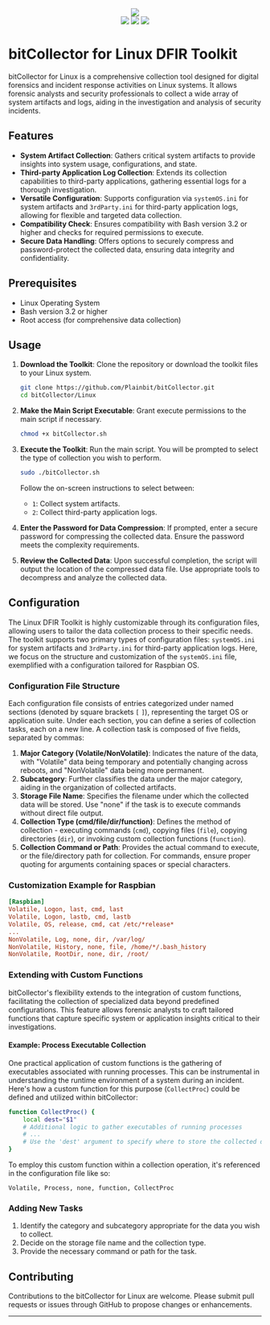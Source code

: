 <div align="center">
	<img src="https://github.com/Plainbit/bitColletor/raw/main/img/Logo.png" />
</div>

<div align="center">
    <img src="https://img.shields.io/badge/linux-FCC624?style=flat&logo=linux&logoColor=white" />
	<img src="https://img.shields.io/badge/gnubash-4EAA25?style=flat&logo=gnubash&logoColor=white" />
	<img src="https://img.shields.io/badge/visualstudiocode-007ACC?style=flat&logo=visualstudiocode&logoColor=white" />
</div>

# bitCollector for Linux DFIR Toolkit

bitCollector for Linux  is a comprehensive collection tool designed for digital forensics and incident response activities on Linux systems. It allows forensic analysts and security professionals to collect a wide array of system artifacts and logs, aiding in the investigation and analysis of security incidents.

## Features

- **System Artifact Collection**: Gathers critical system artifacts to provide insights into system usage, configurations, and state.
- **Third-party Application Log Collection**: Extends its collection capabilities to third-party applications, gathering essential logs for a thorough investigation.
- **Versatile Configuration**: Supports configuration via `systemOS.ini` for system artifacts and `3rdParty.ini` for third-party application logs, allowing for flexible and targeted data collection.
- **Compatibility Check**: Ensures compatibility with Bash version 3.2 or higher and checks for required permissions to execute.
- **Secure Data Handling**: Offers options to securely compress and password-protect the collected data, ensuring data integrity and confidentiality.
## Prerequisites

- Linux Operating System
- Bash version 3.2 or higher
- Root access (for comprehensive data collection)

## Usage

1. **Download the Toolkit**: Clone the repository or download the toolkit files to your Linux system.

    ```bash
    git clone https://github.com/Plainbit/bitCollector.git
    cd bitCollector/Linux
    ```

2. **Make the Main Script Executable**: Grant execute permissions to the main script if necessary.

    ```bash
    chmod +x bitCollector.sh
    ```

3. **Execute the Toolkit**: Run the main script. You will be prompted to select the type of collection you wish to perform.

    ```bash
    sudo ./bitCollector.sh
    ```

    Follow the on-screen instructions to select between:
    
    - `1`: Collect system artifacts.
    - `2`: Collect third-party application logs.

4. **Enter the Password for Data Compression**: If prompted, enter a secure password for compressing the collected data. Ensure the password meets the complexity requirements.

5. **Review the Collected Data**: Upon successful completion, the script will output the location of the compressed data file. Use appropriate tools to decompress and analyze the collected data.

## Configuration

The Linux DFIR Toolkit is highly customizable through its configuration files, allowing users to tailor the data collection process to their specific needs. The toolkit supports two primary types of configuration files: `systemOS.ini` for system artifacts and `3rdParty.ini` for third-party application logs. Here, we focus on the structure and customization of the `systemOS.ini` file, exemplified with a configuration tailored for Raspbian OS.

### Configuration File Structure

Each configuration file consists of entries categorized under named sections (denoted by square brackets `[` `]`), representing the target OS or application suite. Under each section, you can define a series of collection tasks, each on a new line. A collection task is composed of five fields, separated by commas:

1. **Major Category (Volatile/NonVolatile)**: Indicates the nature of the data, with "Volatile" data being temporary and potentially changing across reboots, and "NonVolatile" data being more permanent.
2. **Subcategory**: Further classifies the data under the major category, aiding in the organization of collected artifacts.
3. **Storage File Name**: Specifies the filename under which the collected data will be stored. Use "none" if the task is to execute commands without direct file output.
4. **Collection Type (cmd/file/dir/function)**: Defines the method of collection - executing commands (`cmd`), copying files (`file`), copying directories (`dir`), or invoking custom collection functions (`function`).
5. **Collection Command or Path**: Provides the actual command to execute, or the file/directory path for collection. For commands, ensure proper quoting for arguments containing spaces or special characters.

### Customization Example for Raspbian

```ini
[Raspbian]
Volatile, Logon, last, cmd, last
Volatile, Logon, lastb, cmd, lastb
Volatile, OS, release, cmd, cat /etc/*release*
...
NonVolatile, Log, none, dir, /var/log/
NonVolatile, History, none, file, /home/*/.bash_history
NonVolatile, RootDir, none, dir, /root/
```
### Extending with Custom Functions

bitCollector's flexibility extends to the integration of custom functions, facilitating the collection of specialized data beyond predefined configurations. This feature allows forensic analysts to craft tailored functions that capture specific system or application insights critical to their investigations.

#### Example: Process Executable Collection

One practical application of custom functions is the gathering of executables associated with running processes. This can be instrumental in understanding the runtime environment of a system during an incident. Here's how a custom function for this purpose (`CollectProc`) could be defined and utilized within bitCollector:

```bash
function CollectProc() {
    local dest="$1"
    # Additional logic to gather executables of running processes
    # ...
    # Use the 'dest' argument to specify where to store the collected data
}
```

To employ this custom function within a collection operation, it's referenced in the configuration file like so:

```
Volatile, Process, none, function, CollectProc
```

### Adding New Tasks

1. Identify the category and subcategory appropriate for the data you wish to collect.
2. Decide on the storage file name and the collection type.
3. Provide the necessary command or path for the task.

## Contributing

Contributions to the bitCollector for Linux are welcome. Please submit pull requests or issues through GitHub to propose changes or enhancements.

---
